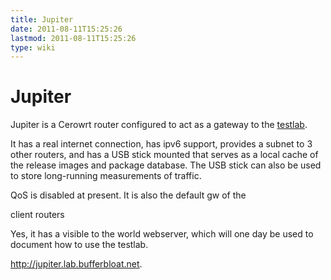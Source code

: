 ```yaml
---
title: Jupiter
date: 2011-08-11T15:25:26
lastmod: 2011-08-11T15:25:26
type: wiki
---
```

Jupiter
=======

Jupiter is a Cerowrt router configured to act as a gateway to the
[testlab](Testlab.md).

It has a real internet connection, has ipv6 support, provides a subnet
to 3 other routers, and has a USB stick mounted that serves as a local
cache of the release images and package database. The USB stick can also
be used to store long-running measurements of traffic.

QoS is disabled at present. It is also the default gw of the
<link>client routers</link>

Yes, it has a visible to the world webserver, which will one day be used
to document how to use the testlab.

http://jupiter.lab.bufferbloat.net.
